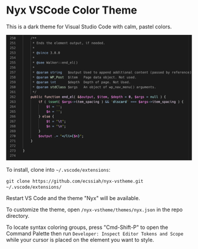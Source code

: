 # Nyx VSCode Color Theme

This is a dark theme for Visual Studio Code with calm, pastel colors.

![](/assets/screenshot1.png?raw=true)

To install, clone into ```~/.vscode/extensions```:

```
git clone https://github.com/ecssiah/nyx-vstheme.git ~/.vscode/extensions/
```

Restart VS Code and the theme "Nyx" will be available. 

To customize the theme, open ```/nyx-vstheme/themes/nyx.json``` in the repo directory. 

To locate syntax coloring groups, press "Cmd-Shift-P" to open the Command Palette then run ```Developer: Inspect Editor Tokens and Scope``` while your cursor is placed on the element you want to style.